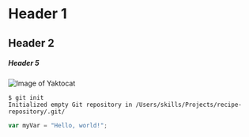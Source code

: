 # Header 1
## Header 2
##### Header 5


![Image of Yaktocat](https://octodex.github.com/images/yaktocat.png)



```
$ git init
Initialized empty Git repository in /Users/skills/Projects/recipe-repository/.git/
```


``` javascript
var myVar = "Hello, world!";
```
